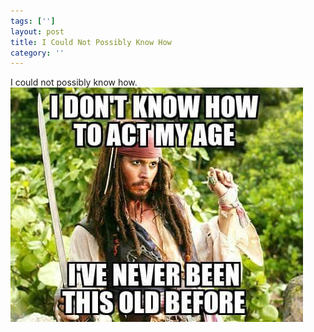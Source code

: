 ```yaml
---
tags: ['']
layout: post
title: I Could Not Possibly Know How
category: ''
---
```

I could not possibly know how.
![I could not possibly know how.](/uploads/2015-9-14-i-couldnt-possibly-know-how.jpg)
